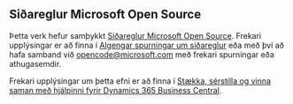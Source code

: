 ## <a name="microsoft-open-source-code-of-conduct"></a>Siðareglur Microsoft Open Source

Þetta verk hefur samþykkt [Siðareglur Microsoft Open Source](https://opensource.microsoft.com/codeofconduct/).
Frekari upplýsingar er að finna í [Algengar spurningar um siðareglur](https://opensource.microsoft.com/codeofconduct/faq/) eða með því að hafa samband við [opencode@microsoft.com](mailto:opencode@microsoft.com) með frekari spurningar eða athugasemdir.

Frekari upplýsingar um þetta efni er að finna í [Stækka, sérstilla og vinna saman með hjálpinni fyrir Dynamics 365 Business Central](https://learn.microsoft.com/dynamics365/business-central/dev-itpro/help/contributor-guide).
